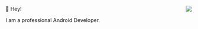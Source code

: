 👻 Hey!
<img align="right" src="https://github-readme-stats.vercel.app/api?username=Hackergeek&show_icons=true&icon_color=0366d6&text_color=24292e&bg_color=ffffff&hide_title=true&count_private=true&include_all_commits=true" />

I am a professional Android Developer.
<!--
**Hackergeek/Hackergeek** is a ✨ _special_ ✨ repository because its `README.md` (this file) appears on your GitHub profile.

Here are some ideas to get you started:

- 🔭 I’m currently working on ...
- 🌱 I’m currently learning ...
- 👯 I’m looking to collaborate on ...
- 🤔 I’m looking for help with ...
- 💬 Ask me about ...
- 📫 How to reach me: ...
- 😄 Pronouns: ...
- ⚡ Fun fact: ...
-->

